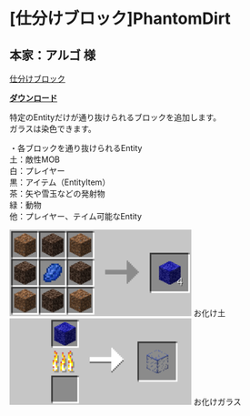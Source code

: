# [仕分けブロック]PhantomDirt
## 本家：アルゴ 様
[仕分けブロック](http://forum.minecraftuser.jp/viewtopic.php?p=53085#p54006)

[**ダウンロード**](https://github.com/eyeq/mod-1.11.2-PhantomDirt/releases/download/1.0/1.11.2-PhantomDirt-1.0.jar)

特定のEntityだけが通り抜けられるブロックを追加します。  
ガラスは染色できます。  

・各ブロックを通り抜けられるEntity  
土：敵性MOB  
白：プレイヤー  
黒：アイテム（EntityItem）  
茶：矢や雪玉などの発射物  
緑：動物  
他：プレイヤー、テイム可能なEntity  


<img src="https://github.com/eyeq/mod-1.11.2-PhantomDirt/blob/master/screenshots/%E3%81%8A%E5%8C%96%E3%81%91%E5%9C%9F(Phantom%20Dirt).png" width="320px">  
お化け土


<img src="https://github.com/eyeq/mod-1.11.2-PhantomDirt/blob/master/screenshots/%E3%81%8A%E5%8C%96%E3%81%91%E3%82%AC%E3%83%A9%E3%82%B9(Phantom%20Glass).png" width="320px">  
お化けガラス
